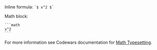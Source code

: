 Inline formula: `` `$ x^2 $` ``<br/>

Math block:
````text
```math
x^2
```
````
For more information see Codewars documentation for [Math Typesetting](https://docs.codewars.com/references/markdown/extensions#math-typesetting).